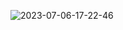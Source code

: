 ![2023-07-06-17-22-46](https://github.com/GonzaSG16/PreEntrega3-Suarez-React/assets/125612213/272794a6-1543-4095-ae46-618d86470ae5)
